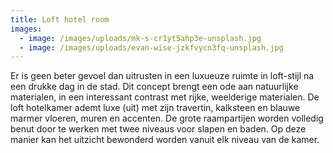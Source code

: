 ```yaml
---
title: Loft hotel room
images:
  - image: /images/uploads/mk-s-cr1yt5ahp3e-unsplash.jpg
  - image: /images/uploads/evan-wise-jzkfvycn3fq-unsplash.jpg
---
```

<!--StartFragment-->

Er is geen beter gevoel dan uitrusten in een luxueuze ruimte in loft-stijl na een drukke dag in de stad. Dit concept brengt een ode aan natuurlijke materialen, in een interessant contrast met rijke, weelderige materialen. De loft hotelkamer ademt luxe (uit) met zijn travertin, kalksteen en blauwe marmer vloeren, muren en accenten. De grote raampartijen worden volledig benut door te werken met twee niveaus voor slapen en baden. Op deze manier kan het uitzicht bewonderd worden vanuit elk niveau van de kamer.

<!--EndFragment-->